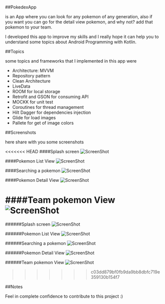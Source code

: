 ##PokedexApp

is an App where you can look for any pokemon of any generation, also if you want you can go for the detail view pokemon, and why not? add that pokemon to your team.

I developed this app to improve my skills and I really hope it can help you to understand some topics about Android Programming with Kotlin.

##Topics

some topics and frameworks that I implemented in this app were

- Architecture: MVVM
- Repository pattern
- Clean Architecture
- LiveData
- ROOM for local storage
- Retrofit and GSON for consuming API
- MOCKK for unit test
- Coroutines for thread management
- Hilt Dagger for dependencies injection
- Glide for load images
- Pallete for get of image colors


##Screenshots

here share with you some screenshots

<<<<<<< HEAD
####Splash screen
![ScreenShot](https://github.com/cristian2294/PokedexApp/blob/main/app/src/main/res/screenshots/img1.png)

####Pokemon List View
![ScreenShot](https://github.com/cristian2294/PokedexApp/blob/main/app/src/main/res/drawable-v24/img1.png)


####Searching a pokemon
![ScreenShot](https://github.com/cristian2294/PokedexApp/blob/main/app/src/main/res/drawable-v24/img1.png)


####Pokemon Detail View
![ScreenShot](https://github.com/cristian2294/PokedexApp/blob/main/app/src/main/res/drawable-v24/img1.png)


####Team pokemon View
![ScreenShot](https://github.com/cristian2294/PokedexApp/blob/main/app/src/main/res/drawable-v24/img1.png)
=======
######Splash screen
![ScreenShot](https://github.com/cristian2294/PokedexApp/blob/main/app/src/main/res/drawable-v24/img1.png)

######Pokemon List View
![ScreenShot](https://github.com/cristian2294/PokedexApp/blob/main/app/src/main/res/drawable-v24/img2.png)


######Searching a pokemon
![ScreenShot](https://github.com/cristian2294/PokedexApp/blob/main/app/src/main/res/drawable-v24/img3.png)


######Pokemon Detail View
![ScreenShot](https://github.com/cristian2294/PokedexApp/blob/main/app/src/main/res/drawable-v24/img4.png)


######Team pokemon View
![ScreenShot](https://github.com/cristian2294/PokedexApp/blob/main/app/src/main/res/drawable-v24/img5.png)
>>>>>>> c03dd879bf0fb9da9bb8dbfc719e359130b154f7

##Notes

Feel in complete confidence to contribute to this project :)
